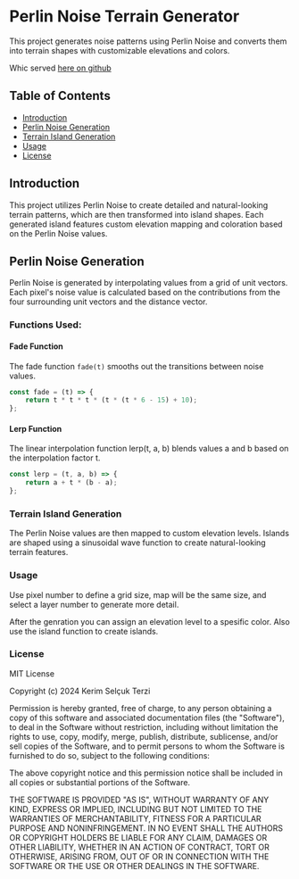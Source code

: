 # Perlin Noise Terrain Generator

This project generates noise patterns using Perlin Noise and converts them into terrain shapes with customizable elevations and colors.

Whic served [here on github](https://mrkerim.github.io/RPS/Other/Perlin%20Noise/index.html)

## Table of Contents

- [Introduction](#introduction)
- [Perlin Noise Generation](#perlin-noise-generation)
- [Terrain Island Generation](#terrain-island-generation)
- [Usage](#usage)
- [License](#license)

## Introduction

This project utilizes Perlin Noise to create detailed and natural-looking terrain patterns, which are then transformed into island shapes. Each generated island features custom elevation mapping and coloration based on the Perlin Noise values.

## Perlin Noise Generation

Perlin Noise is generated by interpolating values from a grid of unit vectors. Each pixel's noise value is calculated based on the contributions from the four surrounding unit vectors and the distance vector.

### Functions Used:

#### Fade Function

The fade function `fade(t)` smooths out the transitions between noise values.

```javascript
const fade = (t) => {
	return t * t * t * (t * (t * 6 - 15) + 10);
};
```

#### Lerp Function

The linear interpolation function lerp(t, a, b) blends values a and b based on the interpolation factor t.

```javascript
const lerp = (t, a, b) => {
	return a + t * (b - a);
};
```

### Terrain Island Generation

The Perlin Noise values are then mapped to custom elevation levels. Islands are shaped using a sinusoidal wave function to create natural-looking terrain features.

### Usage

Use pixel number to define a grid size, map will be the same size, and select a layer number to generate more detail.

After the genration you can assign an elevation level to a spesific color.
Also use the island function to create islands.

### License

MIT License

Copyright (c) 2024 Kerim Selçuk Terzi

Permission is hereby granted, free of charge, to any person obtaining a copy
of this software and associated documentation files (the "Software"), to deal
in the Software without restriction, including without limitation the rights
to use, copy, modify, merge, publish, distribute, sublicense, and/or sell
copies of the Software, and to permit persons to whom the Software is
furnished to do so, subject to the following conditions:

The above copyright notice and this permission notice shall be included in all
copies or substantial portions of the Software.

THE SOFTWARE IS PROVIDED "AS IS", WITHOUT WARRANTY OF ANY KIND, EXPRESS OR
IMPLIED, INCLUDING BUT NOT LIMITED TO THE WARRANTIES OF MERCHANTABILITY,
FITNESS FOR A PARTICULAR PURPOSE AND NONINFRINGEMENT. IN NO EVENT SHALL THE
AUTHORS OR COPYRIGHT HOLDERS BE LIABLE FOR ANY CLAIM, DAMAGES OR OTHER
LIABILITY, WHETHER IN AN ACTION OF CONTRACT, TORT OR OTHERWISE, ARISING FROM,
OUT OF OR IN CONNECTION WITH THE SOFTWARE OR THE USE OR OTHER DEALINGS IN THE
SOFTWARE.

